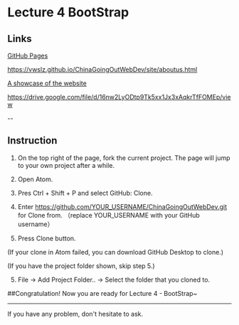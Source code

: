# Lecture 4 BootStrap

## Links

[GitHub Pages](https://vwslz.github.io/ChinaGoingOutWebDev/site/aboutus.html)

https://vwslz.github.io/ChinaGoingOutWebDev/site/aboutus.html

[A showcase of the website](https://drive.google.com/file/d/16nw2LyODtp9Tk5xx1Jx3xAqkrTfFOMEp/view)

https://drive.google.com/file/d/16nw2LyODtp9Tk5xx1Jx3xAqkrTfFOMEp/view

--

## Instruction

1. On the top right of the page, fork the current project. The page will jump to your own project after a while.

2. Open Atom.

2. Pres Ctrl + Shift + P and select GitHub: Clone.

3. Enter https://github.com/YOUR_USERNAME/ChinaGoingOutWebDev.git for Clone from. （replace YOUR_USERNAME with your GitHub username）

4. Press Clone button.

(If your clone in Atom failed, you can download GitHub Desktop to clone.)

(If you have the project folder shown, skip step 5.)

5. File -> Add Project Folder.. -> Select the folder that you cloned to.

##Congratulation! Now you are ready for Lecture 4 - BootStrap~

---

If you have any problem, don't hesitate to ask.
